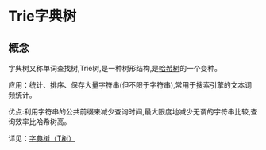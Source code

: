 # Trie字典树

## 概念

字典树又称单词查找树,Trie树,是一种树形结构,是[哈希树](./哈希树、墨克树.MD)的一个变种。

应用：统计、排序、保存大量字符串(但不限于字符串),常用于搜索引擎的文本词频统计。

优点:利用字符串的公共前缀来减少查询时间,最大限度地减少无谓的字符串比较,查询效率比哈希树高。

详见：[字典树（T树）](https://blog.csdn.net/weixin_48560325/article/details/124766445)